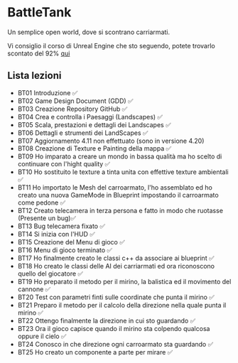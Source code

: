 # BattleTank
Un semplice open world, dove si scontrano carriarmati.

Vi consiglio il corso di Unreal Engine che sto seguendo, potete trovarlo scontato del 92%
[qui](https://www.udemy.com/unrealcourse?couponCode=GitHubSpecial)

## Lista lezioni

- BT01 Introduzione ✅
- BT02 Game Design Document (GDD) ✅
- BT03 Creazione Repository GitHub ✅
- BT04 Crea e controlla i Paesaggi (Landscapes) ✅
- BT05 Scala, prestazioni e dettagli dei Landscapes ✅
- BT06 Dettagli e strumenti dei LandScapes ✅
- BT07 Aggiornamento 4.11 non effettuato (sono in versione 4.20)
- BT08 Creazione di Texture e Painting della mappa ✅
- BT09 Ho imparato a creare un mondo in bassa qualità ma ho scelto di continuare con l'hight quality ✅
- BT10 Ho sostituito le texture a tinta unita con effettive texture ambientali ✅
- BT11 Ho importato le Mesh del carroarmato, l'ho assemblato ed ho creato una nuova GameMode in Blueprint impostando il carroarmato come pedone ✅
- BT12 Creato telecamera in terza persona e fatto in modo che ruotasse (Presente un bug)✅
- BT13 Bug telecamera fixato ✅
- BT14 Si inizia con l'HUD ✅
- BT15 Creazione del Menu di gioco ✅
- BT16 Menu di gioco terminato ✅
- BT17 Ho finalmente creato le classi c++ da associare ai blueprint ✅
- BT18 Ho creato le classi delle AI dei carriarmati ed ora riconoscono quello del giocatore ✅
- BT19 Ho preparato il metodo per il mirino, la balistica ed il movimento del cannone ✅
- BT20 Test con parametri finti sulle coordinate che punta il mirino ✅
- BT21 Preparo il metodo per il calcolo della direzione nella quale punta il mirino ✅
- BT22 Ottengo finalmente la direzione in cui sto guardando ✅
- BT23 Ora il gioco capisce quando il mirino sta colpendo qualcosa oppure il cielo ✅
- BT24 Conosco in che direzione ogni carroarmato sta guardando ✅
- BT25 Ho creato un componente a parte per mirare ✅